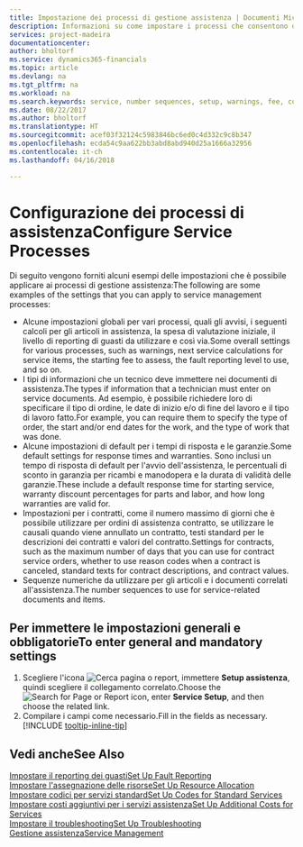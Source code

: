 ```yaml
---
title: Impostazione dei processi di gestione assistenza | Documenti Microsoft
description: Informazioni su come impostare i processi che consentono di assicurarsi che i clienti siano soddisfatti del servizio di assistenza clienti.
services: project-madeira
documentationcenter: 
author: bholtorf
ms.service: dynamics365-financials
ms.topic: article
ms.devlang: na
ms.tgt_pltfrm: na
ms.workload: na
ms.search.keywords: service, number sequences, setup, warnings, fee, contracts, warranties
ms.date: 08/22/2017
ms.author: bholtorf
ms.translationtype: HT
ms.sourcegitcommit: acef03f32124c5983846bc6ed0c4d332c9c8b347
ms.openlocfilehash: ecda54c9aa622bb3abd8abd940d25a1666a32956
ms.contentlocale: it-ch
ms.lasthandoff: 04/16/2018

---
```

# <a name="configure-service-processes"></a><span data-ttu-id="efa0a-103">Configurazione dei processi di assistenza</span><span class="sxs-lookup"><span data-stu-id="efa0a-103">Configure Service Processes</span></span>
<span data-ttu-id="efa0a-104">Di seguito vengono forniti alcuni esempi delle impostazioni che è possibile applicare ai processi di gestione assistenza:</span><span class="sxs-lookup"><span data-stu-id="efa0a-104">The following are some examples of the settings that you can apply to service management processes:</span></span>  
  
* <span data-ttu-id="efa0a-105">Alcune impostazioni globali per vari processi, quali gli avvisi, i seguenti calcoli per gli articoli in assistenza, la spesa di valutazione iniziale, il livello di reporting di guasti da utilizzare e così via.</span><span class="sxs-lookup"><span data-stu-id="efa0a-105">Some overall settings for various processes, such as warnings, next service calculations for service items, the starting fee to assess, the fault reporting level to use, and so on.</span></span>  
* <span data-ttu-id="efa0a-106">I tipi di informazioni che un tecnico deve immettere nei documenti di assistenza.</span><span class="sxs-lookup"><span data-stu-id="efa0a-106">The types if information that a technician must enter on service documents.</span></span> <span data-ttu-id="efa0a-107">Ad esempio, è possibile richiedere loro di specificare il tipo di ordine, le date di inizio e/o di fine del lavoro e il tipo di lavoro fatto.</span><span class="sxs-lookup"><span data-stu-id="efa0a-107">For example, you can require them to specify the type of order, the start and/or end dates for the work, and the type of work that was done.</span></span>  
* <span data-ttu-id="efa0a-108">Alcune impostazioni di default per i tempi di risposta e le garanzie.</span><span class="sxs-lookup"><span data-stu-id="efa0a-108">Some default settings for response times and warranties.</span></span> <span data-ttu-id="efa0a-109">Sono inclusi un tempo di risposta di default per l'avvio dell'assistenza, le percentuali di sconto in garanzia per ricambi e manodopera e la durata di validità delle garanzie.</span><span class="sxs-lookup"><span data-stu-id="efa0a-109">These include a default response time for starting service, warranty discount percentages for parts and labor, and how long warranties are valid for.</span></span>  
* <span data-ttu-id="efa0a-110">Impostazioni per i contratti, come il numero massimo di giorni che è possibile utilizzare per ordini di assistenza contratto, se utilizzare le causali quando viene annullato un contratto, testi standard per le descrizioni dei contratti e valori del contratto.</span><span class="sxs-lookup"><span data-stu-id="efa0a-110">Settings for contracts, such as the maximum number of days that you can use for contract service orders, whether to use reason codes when a contract is canceled, standard texts for contract descriptions, and contract values.</span></span>  
* <span data-ttu-id="efa0a-111">Sequenze numeriche da utilizzare per gli articoli e i documenti correlati all'assistenza.</span><span class="sxs-lookup"><span data-stu-id="efa0a-111">The number sequences to use for service-related documents and items.</span></span>  

## <a name="to-enter-general-and-mandatory-settings"></a><span data-ttu-id="efa0a-112">Per immettere le impostazioni generali e obbligatorie</span><span class="sxs-lookup"><span data-stu-id="efa0a-112">To enter general and mandatory settings</span></span>
1. <span data-ttu-id="efa0a-113">Scegliere l'icona ![Cerca pagina o report](media/ui-search/search_small.png "icona Cerca pagina o report"), immettere **Setup assistenza**, quindi scegliere il collegamento correlato.</span><span class="sxs-lookup"><span data-stu-id="efa0a-113">Choose the ![Search for Page or Report](media/ui-search/search_small.png "Search for Page or Report icon") icon, enter **Service Setup**, and then choose the related link.</span></span>
2. <span data-ttu-id="efa0a-114">Compilare i campi come necessario.</span><span class="sxs-lookup"><span data-stu-id="efa0a-114">Fill in the fields as necessary.</span></span> [!INCLUDE [tooltip-inline-tip](includes/tooltip-inline-tip_md.md)]  

## <a name="see-also"></a><span data-ttu-id="efa0a-115">Vedi anche</span><span class="sxs-lookup"><span data-stu-id="efa0a-115">See Also</span></span>  
[<span data-ttu-id="efa0a-116">Impostare il reporting dei guasti</span><span class="sxs-lookup"><span data-stu-id="efa0a-116">Set Up Fault Reporting</span></span>](service-how-setup-fault-reporting.md)  
[<span data-ttu-id="efa0a-117">Impostare l'assegnazione delle risorse</span><span class="sxs-lookup"><span data-stu-id="efa0a-117">Set Up Resource Allocation</span></span>](service-how-setup-resource-allocation.md)  
[<span data-ttu-id="efa0a-118">Impostare codici per servizi standard</span><span class="sxs-lookup"><span data-stu-id="efa0a-118">Set Up Codes for Standard Services</span></span>](service-how-setup-service-coding.md)  
[<span data-ttu-id="efa0a-119">Impostare costi aggiuntivi per i servizi assistenza</span><span class="sxs-lookup"><span data-stu-id="efa0a-119">Set Up Additional Costs for Services</span></span>](service-how-setup-service-costs-pricing.md)  
[<span data-ttu-id="efa0a-120">Impostare il troubleshooting</span><span class="sxs-lookup"><span data-stu-id="efa0a-120">Set Up Troubleshooting</span></span>](service-how-setup-troubleshooting.md)  
[<span data-ttu-id="efa0a-121">Gestione assistenza</span><span class="sxs-lookup"><span data-stu-id="efa0a-121">Service Management</span></span>](service-service.md)  

